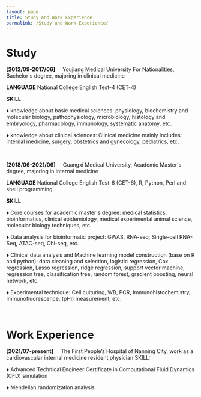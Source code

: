 ```yaml
---
layout: page
title: Study and Work Experience
permalink: /Study and Work Experience/
---
```

# Study
**[2012/09-2017/06]** &nbsp; &nbsp; Youjiang Medical University For Nationalities, Bachelor's degree, majoring in clinical medicine

**LANGUAGE** National College English Test-4 (CET-4)

**SKILL**

&diams;	knowledge about basic medical sciences: physiology, biochemistry and molecular biology, pathophysiology, microbiology, histology and embryology, pharmacology, immunology, systematic anatomy, etc.

&diams;	knowledge about clinical sciences: Clinical medicine mainly includes: internal medicine, surgery, obstetrics and gynecology, pediatrics, etc.

&nbsp;

**[2018/06-2021/06]** &nbsp; &nbsp; Guangxi Medical University, Academic Master's degree, majoring in internal medicine

**LANGUAGE** National College English Test-6 (CET-6), R, Python, Perl and shell programming.

**SKILL**

&diams;	Core courses for academic master's degree: medical statistics, bioinformatics, clinical epidemiology, medical experimental animal science, molecular biology techniques, etc.

&diams;	Data analysis for bioinformatic project: GWAS, RNA-seq, Single-cell RNA-Seq, ATAC-seq, Chi-seq, etc.

&diams;	Clinical data analysis and Machine learning model construction (base on R and python): data cleaning and selection, logistic regression, Cox regression, Lasso regression, ridge regression, support vector machine, regression tree, classification tree, random forest, gradient boosting, neural network, etc.

&diams;	Experimental technique: Cell culturing, WB, PCR, Immunohistochemistry, Immunofluorescence, (pHi) measurement, etc.

&nbsp;
&nbsp;

# Work Experience
**[2021/07-present]** &nbsp; &nbsp; The First People’s Hospital of Nanning City, work as a cardiovascular internal medicine resident physician
SKILL: 

&diams;	Advanced Technical Engineer Certificate in Computational Fluid Dynamics (CFD) simulation

&diams;	Mendelian randomization analysis



